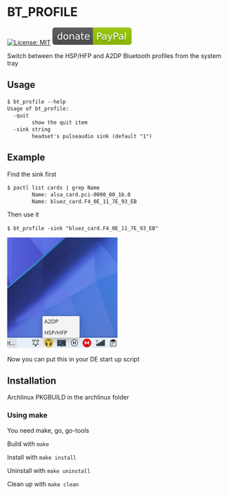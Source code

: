 # BT_PROFILE

[![License: MIT](https://img.shields.io/badge/License-MIT-yellow.svg)](https://opensource.org/licenses/MIT)
[![Donate](paypal.svg?raw=true)](https://www.paypal.me/ugjka)

Switch between the HSP/HFP and A2DP Bluetooth profiles from the system tray

## Usage

```text
$ bt_profile --help
Usage of bt_profile:
  -quit
        show the quit item
  -sink string
        headset's pulseaudio sink (default "1")
```

## Example

Find the sink first

```text
$ pactl list cards | grep Name
        Name: alsa_card.pci-0000_00_1b.0
        Name: bluez_card.F4_0E_11_7E_93_EB
```

Then use it

`$ bt_profile -sink "bluez_card.F4_0E_11_7E_93_EB"`

![screenshot](bt_profile.png?raw=true)

Now you can put this in your DE start up script

## Installation

Archlinux PKGBUILD in the archlinux folder

### Using make

You need make, go, go-tools

Build with `make`

Install with `make install`

Uninstall with `make uninstall`

Clean up with `make clean`
